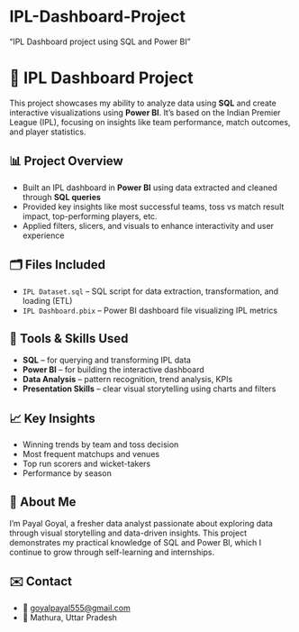 # IPL-Dashboard-Project
“IPL Dashboard project using SQL and Power BI”
# 🏏 IPL Dashboard Project

This project showcases my ability to analyze data using **SQL** and create interactive visualizations using **Power BI**. It’s based on the Indian Premier League (IPL), focusing on insights like team performance, match outcomes, and player statistics.

## 📊 Project Overview

- Built an IPL dashboard in **Power BI** using data extracted and cleaned through **SQL queries**
- Provided key insights like most successful teams, toss vs match result impact, top-performing players, etc.
- Applied filters, slicers, and visuals to enhance interactivity and user experience

## 🗂️ Files Included

- `IPL Dataset.sql` – SQL script for data extraction, transformation, and loading (ETL)
- `IPL Dashboard.pbix` – Power BI dashboard file visualizing IPL metrics

## 🔧 Tools & Skills Used

- **SQL** – for querying and transforming IPL data
- **Power BI** – for building the interactive dashboard
- **Data Analysis** – pattern recognition, trend analysis, KPIs
- **Presentation Skills** – clear visual storytelling using charts and filters

## 📈 Key Insights

- Winning trends by team and toss decision
- Most frequent matchups and venues
- Top run scorers and wicket-takers
- Performance by season

## 📌 About Me

I’m Payal Goyal, a fresher data analyst passionate about exploring data through visual storytelling and data-driven insights. This project demonstrates my practical knowledge of SQL and Power BI, which I continue to grow through self-learning and internships.

## ✉️ Contact

- 📧 goyalpayal555@gmail.com
- 📍 Mathura, Uttar Pradesh

